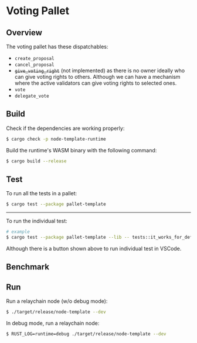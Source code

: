 # Voting Pallet

## Overview

The voting pallet has these dispatchables:

- `create_proposal`
- `cancel_proposal`
- ~~`give_voting_right`~~ (not implemented) as there is no owner ideally who can give voting rights to others. Although we can have a mechanism where the active validators can give voting rights to selected ones.
- `vote`
- `delegate_vote`

## Build

Check if the dependencies are working properly:

```sh
$ cargo check -p node-template-runtime
```

Build the runtime's WASM binary with the following command:

```sh
$ cargo build --release
```

## Test

To run all the tests in a pallet:

```sh
$ cargo test --package pallet-template
```

---

To run the individual test:

```sh
# example
$ cargo test --package pallet-template --lib -- tests::it_works_for_default_value
```

Although there is a button shown above to run individual test in VSCode.

## Benchmark

<!-- TODO: -->

## Run

Run a relaychain node (w/o debug mode):

```sh
$ ./target/release/node-template --dev
```

In debug mode, run a relaychain node:

```sh
$ RUST_LOG=runtime=debug ./target/release/node-template --dev
```
